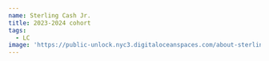 ```yaml
---
name: Sterling Cash Jr.
title: 2023-2024 cohort
tags:
  - LC
image: 'https://public-unlock.nyc3.digitaloceanspaces.com/about-sterling-cash-jr.png'
---
```


